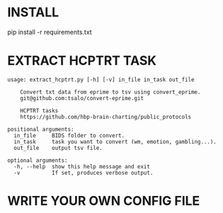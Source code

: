 # INSTALL

pip install -r requirements.txt

# EXTRACT HCPTRT TASK

```
usage: extract_hcptrt.py [-h] [-v] in_file in_task out_file

    Convert txt data from eprime to tsv using convert_eprime.
    git@github.com:tsalo/convert-eprime.git

    HCPTRT tasks
    https://github.com/hbp-brain-charting/public_protocols

positional arguments:
  in_file     BIDS folder to convert.
  in_task     task you want to convert (wm, emotion, gambling...).
  out_file    output tsv file.

optional arguments:
  -h, --help  show this help message and exit
  -v          If set, produces verbose output.
```

# WRITE YOUR OWN CONFIG FILE
